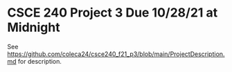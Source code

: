 # CSCE 240 Project 3 Due 10/28/21 at Midnight

See https://github.com/coleca24/csce240_f21_p3/blob/main/ProjectDescription.md for description. 
